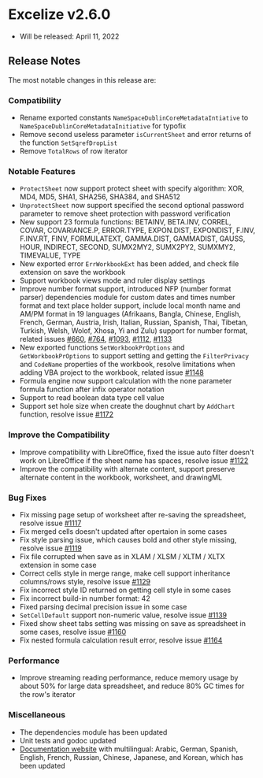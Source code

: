 # Excelize v2.6.0

* Will be released: April 11, 2022

## Release Notes

The most notable changes in this release are:

### Compatibility

* Rename exported constants `NameSpaceDublinCoreMetadataIntiative` to `NameSpaceDublinCoreMetadataInitiative` for typofix
* Remove second useless parameter `isCurrentSheet` and error returns of the function `SetSqrefDropList`
* Remove `TotalRows` of row iterator

### Notable Features

* `ProtectSheet` now support protect sheet with specify algorithm: XOR, MD4, MD5, SHA1, SHA256, SHA384, and SHA512
* `UnprotectSheet` now support specified the second optional password parameter to remove sheet protection with password verification
* New support 23 formula functions: BETAINV, BETA.INV, CORREL, COVAR, COVARIANCE.P, ERROR.TYPE, EXPON.DIST, EXPONDIST, F.INV, F.INV.RT, FINV, FORMULATEXT, GAMMA.DIST, GAMMADIST, GAUSS, HOUR, INDIRECT, SECOND, SUMX2MY2, SUMX2PY2, SUMXMY2, TIMEVALUE, TYPE
* New exported error `ErrWorkbookExt` has been added, and check file extension on save the workbook
* Support workbook views mode and ruler display settings
* Improve number format support, introduced NFP (number format parser) dependencies module for custom dates and times number format and text place holder support, include local month name and AM/PM format in 19 languages (Afrikaans, Bangla, Chinese, English, French, German, Austria, Irish, Italian, Russian, Spanish, Thai, Tibetan, Turkish, Welsh, Wolof, Xhosa, Yi and Zulu) support for number format, related issues [#660](https://github.com/xuri/excelize/issues/660), [#764](https://github.com/xuri/excelize/issues/764), [#1093](https://github.com/xuri/excelize/issues/1093), [#1112](https://github.com/xuri/excelize/issues/1112), [#1133](https://github.com/xuri/excelize/issues/1133)
* New exported functions `SetWorkbookPrOptions` and `GetWorkbookPrOptions` to support setting and getting the `FilterPrivacy` and `CodeName` properties of the workbook, resolve limitations when adding VBA project to the workbook, related issue [#1148](https://github.com/xuri/excelize/issues/1148)
* Formula engine now support calculation with the none parameter formula function after infix operator notation
* Support to read boolean data type cell value
* Support set hole size when create the doughnut chart by `AddChart` function, resolve issue [#1172](https://github.com/xuri/excelize/issues/1172)

### Improve the Compatibility

* Improve compatibility with LibreOffice, fixed the issue auto filter doesn't work on LibreOffice if the sheet name has spaces, resolve issue [#1122](https://github.com/xuri/excelize/issues/1122)
* Improve the compatibility with alternate content, support preserve alternate content in the workbook, worksheet, and drawingML

### Bug Fixes

* Fix missing page setup of worksheet after re-saving the spreadsheet, resolve issue [#1117](https://github.com/xuri/excelize/issues/1117)
* Fix merged cells doesn't updated after opertaion in some cases
* Fix style parsing issue, which causes bold and other style missing, resolve issue [#1119](https://github.com/xuri/excelize/issues/1119)
* Fix file corrupted when save as in XLAM / XLSM / XLTM / XLTX extension in some case
* Correct cells style in merge range, make cell support inheritance columns/rows style, resolve issue [#1129](https://github.com/xuri/excelize/issues/1129)
* Fix incorrect style ID returned on getting cell style in some cases
* Fix incorrect build-in number format: 42
* Fixed parsing decimal precision issue in some case
* `SetCellDefault` support non-numeric value, resolve issue [#1139](https://github.com/xuri/excelize/issues/1139)
* Fixed show sheet tabs setting was missing on save as spreadsheet in some cases, resolve issue [#1160](https://github.com/xuri/excelize/issues/1160)
* Fix nested formula calculation result error, resolve issue [#1164](https://github.com/xuri/excelize/issues/1164)

### Performance

* Improve streaming reading performance, reduce memory usage by about 50% for large data spreadsheet, and reduce 80% GC times for the row's iterator

### Miscellaneous

* The dependencies module has been updated
* Unit tests and godoc updated
* [Documentation website](https://xuri.me/excelize) with multilingual: Arabic, German, Spanish, English, French, Russian, Chinese, Japanese, and Korean, which has been updated
